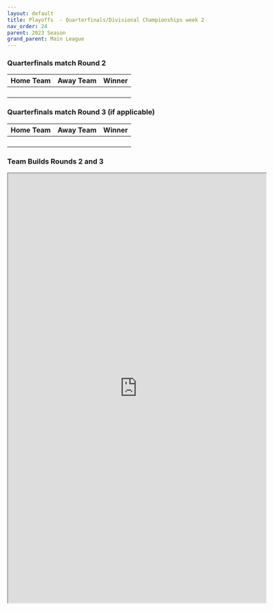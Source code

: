 ```yaml
---
layout: default
title: Playoffs  - Quarterfinals/Divisional Championships week 2
nav_order: 24
parent: 2023 Season
grand_parent: Main League
---
```


### Quarterfinals match Round 2

| Home Team            | Away Team       | Winner               |
|:---------------------|:----------------|:---------------------|
|   |                 |  |
|                |               |                |
|               |             |               |
|                 |           |                |


### Quarterfinals match Round 3 (if applicable)

| Home Team            | Away Team       | Winner               |
|:---------------------|:----------------|:---------------------|
|   |                 |  |
|                |               |                |
|               |             |               |
|                 |           |                |



### Team Builds Rounds 2 and 3 

<iframe width=600 height=1000 scrolling="yes" src="https://docs.google.com/document/d/e/2PACX-1vT8ReNDA6ooM6THs3uQh6_GMESLmLeiw59Bqrb5BTr5ZyAbBpW28JzXqdEAmtByKl95o51droQrYZ7L/pub?embedded=true"></iframe>